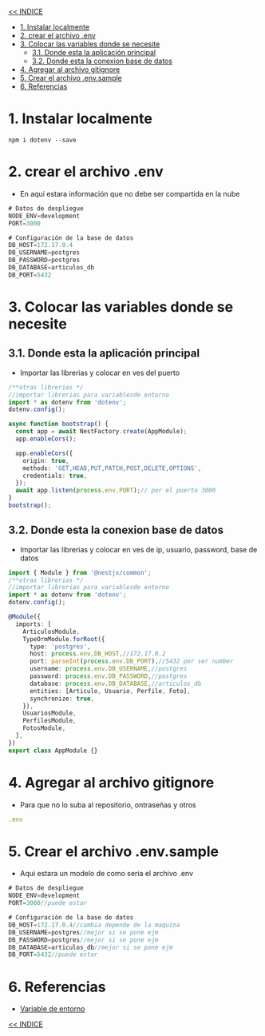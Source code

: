 [<< INDICE](../../README.md)
- [1. Instalar localmente](#1-instalar-localmente)
- [2. crear el archivo .env](#2-crear-el-archivo-env)
- [3. Colocar las variables donde se necesite](#3-colocar-las-variables-donde-se-necesite)
  - [3.1. Donde esta la aplicación principal](#31-donde-esta-la-aplicación-principal)
  - [3.2. Donde esta la conexion base de datos](#32-donde-esta-la-conexion-base-de-datos)
- [4. Agregar al archivo gitignore](#4-agregar-al-archivo-gitignore)
- [5. Crear el archivo .env.sample](#5-crear-el-archivo-envsample)
- [6. Referencias](#6-referencias)
# 1. Instalar localmente
```console
npm i dotenv --save
```
# 2. crear el archivo .env
- En aqui estara información que no debe ser compartida en la nube
```ts
# Datos de despliegue
NODE_ENV=development
PORT=3000

# Configuración de la base de datos
DB_HOST=172.17.0.4
DB_USERNAME=postgres
DB_PASSWORD=postgres
DB_DATABASE=articulos_db
DB_PORT=5432
```
# 3. Colocar las variables donde se necesite
## 3.1. Donde esta la aplicación principal
- Importar las librerias y colocar en ves del puerto
```ts
/**otras librerias */
//importar librerias para variablesde entorno
import * as dotenv from 'dotenv';
dotenv.config();

async function bootstrap() {
  const app = await NestFactory.create(AppModule);
  app.enableCors();

  app.enableCors({
    origin: true,
    methods: 'GET,HEAD,PUT,PATCH,POST,DELETE,OPTIONS',
    credentials: true,
  });
  await app.listen(process.env.PORT);// por el puerto 3000
}
bootstrap();

```
## 3.2. Donde esta la conexion base de datos
- Importar las librerias y colocar en ves de ip, usuario, password, base de datos
```ts
import { Module } from '@nestjs/common';
/**otras librerias */
//importar librerias para variablesde entorno
import * as dotenv from 'dotenv';
dotenv.config();

@Module({
  imports: [
    ArticulosModule,
    TypeOrmModule.forRoot({
      type: 'postgres',
      host: process.env.DB_HOST,//172.17.0.2
      port: parseInt(process.env.DB_PORT),//5432 por ser number
      username: process.env.DB_USERNAME,//postgres
      password: process.env.DB_PASSWORD,//postgres
      database: process.env.DB_DATABASE,//articulos_db
      entities: [Articulo, Usuario, Perfile, Foto],
      synchronize: true,
    }),
    UsuariosModule,
    PerfilesModule,
    FotosModule,
  ],
})
export class AppModule {}
```
# 4. Agregar al archivo gitignore
- Para que no lo suba al repositorio, ontraseñas y otros
```ts
.env
```
# 5. Crear el archivo .env.sample
- Aqui estara un modelo de como seria el archivo .env
```ts
# Datos de despliegue
NODE_ENV=development
PORT=3000//puede estar

# Configuración de la base de datos
DB_HOST=172.17.0.4//cambia depende de la maquina
DB_USERNAME=postgres//mejor si se pone ejm
DB_PASSWORD=postgres//mejor si se pone ejm
DB_DATABASE=articulos_db//mejor si se pone ejm
DB_PORT=5432//puede estar
```
# 6. Referencias
- [Variable de entorno](https://www.npmjs.com/package/dotenv)

[<< INDICE](../../README.md)